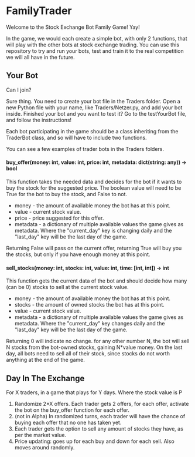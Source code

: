 # FamilyTrader
Welcome to the Stock Exchange Bot Family Game! Yay!

In the game, we would each create a simple bot, with only 2 functions, that will play with the other bots at stock exchange trading. You can use this repository to try and run your bots, test and train it to the real competition we will all have in the future.

## Your Bot
Can I join?

Sure thing. You need to create your bot file in the Traders folder. Open a new Python file with your name, like Traders/Netzer.py, and add your bot inside. Finished your bot and you want to test it? Go to the testYourBot file, and follow the instructions! 

Each bot participating in the game should be a class inheriting from the TraderBot class, and so will have to include two functions.

You can see a few examples of trader bots in the Traders folders.

#### buy_offer(money: int, value: int, price: int, metadata: dict(string: any)) -> bool

This function takes the needed data and decides for the bot if it wants to buy the stock for the suggested price. The boolean value will need to be True for the bot to buy the stock, and False to not.

- money - the amount of available money the bot has at this point.
- value - current stock value.
- price - price suggested for this offer.
- metadata - a dictionary of multiple available values the game gives as metadata. Where the "current_day" key is changing daily and the "last_day" key will be the last day of the game.

Returning False will pass on the current offer, returning True will buy you the stocks, but only if you have enough money at this point.

#### sell_stocks(money: int, stocks: int, value: int, time: [int, int]) -> int

This function gets the current data of the bot and should decide how many (can be 0) stocks to sell at the current stock value.

- money - the amount of available money the bot has at this point.
- stocks - the amount of owned stocks the bot has at this point.
- value - current stock value.
- metadata - a dictionary of multiple available values the game gives as metadata. Where the "current_day" key changes daily and the "last_day" key will be the last day of the game.

Returning 0 will indicate no change. for any other number N, the bot will sell N stocks from the bot-owned stocks, gaining N*value money. On the last day, all bots need to sell all of their stock, since stocks do not worth anything at the end of the game.
## Day In The Exchange
For X traders, in a game that plays for Y days. Where the stock value is P
1. Randomize 2*X offers. Each trader gets 2 offers, for each offer, activate the bot on the buy_offer function for each offer.
2. (not in Alpha) In randomized turns, each trader will have the chance of buying each offer that no one has taken yet.
3. Each trader gets the option to sell any amount of stocks they have, as per the market value.
4. Price updating: goes up for each buy and down for each sell. Also moves around randomly.
